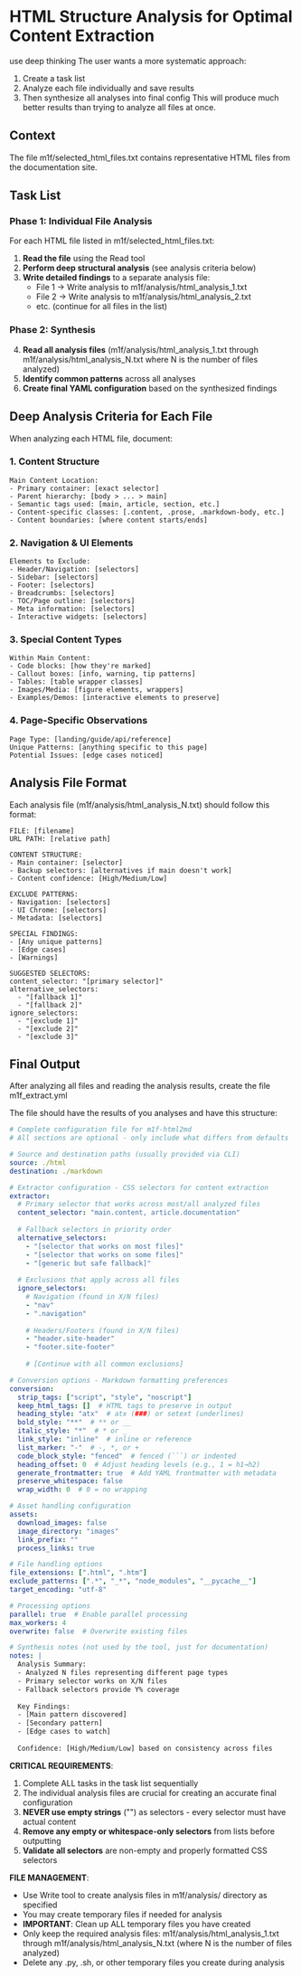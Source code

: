 # HTML Structure Analysis for Optimal Content Extraction

use deep thinking
The user wants a more systematic approach:
1. Create a task list
2. Analyze each file individually and save results
3. Then synthesize all analyses into final config
This will produce much better results than trying to analyze all files at once.

## Context
The file m1f/selected_html_files.txt contains representative HTML files from the documentation site.

## Task List

### Phase 1: Individual File Analysis
For each HTML file listed in m1f/selected_html_files.txt:

1. **Read the file** using the Read tool
2. **Perform deep structural analysis** (see analysis criteria below)
3. **Write detailed findings** to a separate analysis file:
   - File 1 → Write analysis to m1f/analysis/html_analysis_1.txt
   - File 2 → Write analysis to m1f/analysis/html_analysis_2.txt
   - etc. (continue for all files in the list)

### Phase 2: Synthesis
4. **Read all analysis files** (m1f/analysis/html_analysis_1.txt through m1f/analysis/html_analysis_N.txt where N is the number of files analyzed)
5. **Identify common patterns** across all analyses
6. **Create final YAML configuration** based on the synthesized findings

## Deep Analysis Criteria for Each File

When analyzing each HTML file, document:

### 1. Content Structure
```
Main Content Location:
- Primary container: [exact selector]
- Parent hierarchy: [body > ... > main]
- Semantic tags used: [main, article, section, etc.]
- Content-specific classes: [.content, .prose, .markdown-body, etc.]
- Content boundaries: [where content starts/ends]
```

### 2. Navigation & UI Elements
```
Elements to Exclude:
- Header/Navigation: [selectors]
- Sidebar: [selectors]
- Footer: [selectors]
- Breadcrumbs: [selectors]
- TOC/Page outline: [selectors]
- Meta information: [selectors]
- Interactive widgets: [selectors]
```

### 3. Special Content Types
```
Within Main Content:
- Code blocks: [how they're marked]
- Callout boxes: [info, warning, tip patterns]
- Tables: [table wrapper classes]
- Images/Media: [figure elements, wrappers]
- Examples/Demos: [interactive elements to preserve]
```

### 4. Page-Specific Observations
```
Page Type: [landing/guide/api/reference]
Unique Patterns: [anything specific to this page]
Potential Issues: [edge cases noticed]
```

## Analysis File Format

Each analysis file (m1f/analysis/html_analysis_N.txt) should follow this format:

```
FILE: [filename]
URL PATH: [relative path]

CONTENT STRUCTURE:
- Main container: [selector]
- Backup selectors: [alternatives if main doesn't work]
- Content confidence: [High/Medium/Low]

EXCLUDE PATTERNS:
- Navigation: [selectors]
- UI Chrome: [selectors]
- Metadata: [selectors]

SPECIAL FINDINGS:
- [Any unique patterns]
- [Edge cases]
- [Warnings]

SUGGESTED SELECTORS:
content_selector: "[primary selector]"
alternative_selectors:
  - "[fallback 1]"
  - "[fallback 2]"
ignore_selectors:
  - "[exclude 1]"
  - "[exclude 2]"
  - "[exclude 3]"
```

## Final Output

After analyzing all files and reading the analysis results, create the file m1f_extract.yml

The file should have the results of you analyses and have this structure:

```yaml
# Complete configuration file for m1f-html2md
# All sections are optional - only include what differs from defaults

# Source and destination paths (usually provided via CLI)
source: ./html
destination: ./markdown

# Extractor configuration - CSS selectors for content extraction
extractor:
  # Primary selector that works across most/all analyzed files
  content_selector: "main.content, article.documentation"
  
  # Fallback selectors in priority order
  alternative_selectors:
    - "[selector that works on most files]"
    - "[selector that works on some files]"
    - "[generic but safe fallback]"
  
  # Exclusions that apply across all files
  ignore_selectors:
    # Navigation (found in X/N files)
    - "nav"
    - ".navigation"
    
    # Headers/Footers (found in X/N files)
    - "header.site-header"
    - "footer.site-footer"
    
    # [Continue with all common exclusions]

# Conversion options - Markdown formatting preferences
conversion:
  strip_tags: ["script", "style", "noscript"]
  keep_html_tags: []  # HTML tags to preserve in output
  heading_style: "atx"  # atx (###) or setext (underlines)
  bold_style: "**"  # ** or __
  italic_style: "*"  # * or _
  link_style: "inline"  # inline or reference
  list_marker: "-"  # -, *, or +
  code_block_style: "fenced"  # fenced (```) or indented
  heading_offset: 0  # Adjust heading levels (e.g., 1 = h1→h2)
  generate_frontmatter: true  # Add YAML frontmatter with metadata
  preserve_whitespace: false
  wrap_width: 0  # 0 = no wrapping

# Asset handling configuration
assets:
  download_images: false
  image_directory: "images"
  link_prefix: ""
  process_links: true

# File handling options
file_extensions: [".html", ".htm"]
exclude_patterns: [".*", "_*", "node_modules", "__pycache__"]
target_encoding: "utf-8"

# Processing options
parallel: true  # Enable parallel processing
max_workers: 4
overwrite: false  # Overwrite existing files

# Synthesis notes (not used by the tool, just for documentation)
notes: |
  Analysis Summary:
  - Analyzed N files representing different page types
  - Primary selector works on X/N files
  - Fallback selectors provide Y% coverage
  
  Key Findings:
  - [Main pattern discovered]
  - [Secondary pattern]
  - [Edge cases to watch]
  
  Confidence: [High/Medium/Low] based on consistency across files
```

**CRITICAL REQUIREMENTS**:
1. Complete ALL tasks in the task list sequentially
2. The individual analysis files are crucial for creating an accurate final configuration
3. **NEVER use empty strings** ("") as selectors - every selector must have actual content
4. **Remove any empty or whitespace-only selectors** from lists before outputting
5. **Validate all selectors** are non-empty and properly formatted CSS selectors

**FILE MANAGEMENT**:
- Use Write tool to create analysis files in m1f/analysis/ directory as specified
- You may create temporary files if needed for analysis
- **IMPORTANT**: Clean up ALL temporary files you have created
- Only keep the required analysis files: m1f/analysis/html_analysis_1.txt through m1f/analysis/html_analysis_N.txt (where N is the number of files analyzed)
- Delete any .py, .sh, or other temporary files you create during analysis